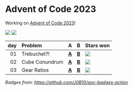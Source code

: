 # Advent of Code 2023

Working on [Advent of Code 2023](https://adventofcode.com/2023/)!

![](https://img.shields.io/badge/stars%20⭐-6-yellow) ![](https://img.shields.io/badge/days%20completed-3-red)

|  day | Problem        | A                        | B                        | Stars won                                            |
| ---: | :------------- | :----------------------- | :----------------------- | :--------------------------------------------------- |
|   01 | Trebuchet?!    | [**A**](day01/a/main.go) | [**B**](day01/b/main.go) | ![](https://img.shields.io/badge/stars%20⭐-2-yellow) |
|   02 | Cube Conundrum | [**A**](day02/a/main.go) | [**B**](day02/b/main.go) | ![](https://img.shields.io/badge/stars%20⭐-2-yellow) |
|   03 | Gear Ratios    | [**A**](day03/a/main.go) | [**B**](day03/b/main.go) | ![](https://img.shields.io/badge/stars%20⭐-2-yellow) |

*Badges from: https://github.com/J0B10/aoc-badges-action*
